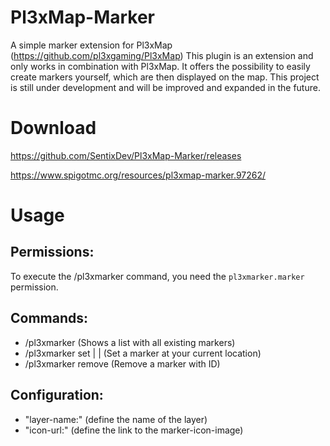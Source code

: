 # Pl3xMap-Marker
A simple marker extension for Pl3xMap (https://github.com/pl3xgaming/Pl3xMap)
This plugin is an extension and only works in combination with Pl3xMap. 
It offers the possibility to easily create markers yourself, which are then displayed on the map. 
This project is still under development and will be improved and expanded in the future.

# Download
https://github.com/SentixDev/Pl3xMap-Marker/releases

https://www.spigotmc.org/resources/pl3xmap-marker.97262/

# Usage
## Permissions:
To execute the /pl3xmarker command, you need the `pl3xmarker.marker` permission.

## Commands:
- /pl3xmarker (Shows a list with all existing markers)
- /pl3xmarker set <ID> | <NAME> | <DESCRIPTION> (Set a marker at your current location)
- /pl3xmarker remove <ID> (Remove a marker with ID)

## Configuration:
- "layer-name:" (define the name of the layer)
- "icon-url:" (define the link to the marker-icon-image)
